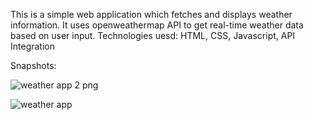 This is a simple web application which fetches and displays weather information.
It uses openweathermap API to get real-time weather data based on user input.
Technologies uesd: HTML, CSS, Javascript, API Integration

Snapshots: 

![weather app 2 png ](https://github.com/adithdotv/CodeClauseInternship_WeatherApp/assets/152009375/5a82b140-0e75-4563-97bd-3753796c9817)


![weather app](https://github.com/adithdotv/CodeClauseInternship_WeatherApp/assets/152009375/89f954db-4e56-4084-9b04-af841cd051d5)

